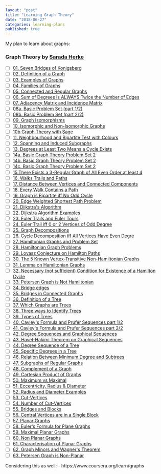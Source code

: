```yaml
---
layout: "post"
title: "Learning Graph Theory"
date: "2018-06-27"
categories: learning-plans
published: true
---
```


My plan to learn about graphs:

### Graph Theory by [Sarada Herke](https://www.youtube.com/channel/UCV8tyRakGZuXUwD-wYH1yGg)

- [ ] [01. Seven Bridges of Konigsberg](https://www.youtube.com/watch?v=eIb1cz06UwI)
- [ ] [02. Definition of a Graph](https://www.youtube.com/watch?v=S1Zwhz-MhCs)
- [ ] [03. Examples of Graphs](https://www.youtube.com/watch?v=lLOvB1qFE1E)
- [ ] [04. Families of Graphs](https://www.youtube.com/watch?v=71XbdtoG7P8)
- [ ] [05. Connected and Regular Graphs](https://www.youtube.com/watch?v=BEyuUXQs5ko)
- [ ] [06. Sum of Degrees is ALWAYS Twice the Number of Edges](https://www.youtube.com/watch?v=YoRhmz_OSBY)
- [ ] [07. Adjacency Matrix and Incidence Matrix](https://www.youtube.com/watch?v=LUDNz2bIjWI)
- [ ] [08a. Basic Problem Set (part 1/2)](https://www.youtube.com/watch?v=Qe9e-XcEvlo)
- [ ] [08b. Basic Problem Set (part 2/2)](https://www.youtube.com/watch?v=t0UzHk53HjM)
- [ ] [09. Graph Isomorphisms](https://www.youtube.com/watch?v=yFpRpxOry-A)
- [ ] [10. Isomorphic and Non-Isomorphic Graphs](https://www.youtube.com/watch?v=z-GfKbzvtBA)
- [ ] [10b Graph Theory with Sage](https://www.youtube.com/watch?v=p67pxeLZXn4)
- [ ] [11. Neighbourhood and Bipartite Test with Colours](https://www.youtube.com/watch?v=za_BGCGJzSs)
- [ ] [12. Spanning and Induced Subgraphs](https://www.youtube.com/watch?v=dPHkyRvLtIU)
- [ ] [13. Degrees at Least Two Means a Cycle Exists](https://www.youtube.com/watch?v=voD1xLxZvAM)
- [ ] [14a. Basic Graph Theory Problem Set 2](https://www.youtube.com/watch?v=fFuIMMkIO9Q)
- [ ] [14b. Basic Graph Theory Problem Set 2](https://www.youtube.com/watch?v=3uS6toYt-Dw)
- [ ] [14c. Basic Graph Theory Problem Set 2](https://www.youtube.com/watch?v=lPLrNDdJEB0)
- [ ] [15.There Exists a 3-Regular Graph of All Even Order at least 4](https://www.youtube.com/watch?v=flYT0ku1dpQ)
- [ ] [16. Walks Trails and Paths](https://www.youtube.com/watch?v=koXFopNHE2U)
- [ ] [17. Distance Between Vertices and Connected Components](https://www.youtube.com/watch?v=m14uiz7Bats)
- [ ] [18. Every Walk Contains a Path](https://www.youtube.com/watch?v=vTzZ6jFOemc)
- [ ] [19. Graph is Bipartite iff No Odd Cycle](https://www.youtube.com/watch?v=YiGFhWxtHjQ)
- [ ] [20. Edge Weighted Shortest Path Problem](https://www.youtube.com/watch?v=38G5uSxylaY)
- [ ] [21. Dijkstra's Algorithm](https://www.youtube.com/watch?v=8njHSvS_inI)
- [ ] [22. Dijkstra Algorithm Examples](https://www.youtube.com/watch?v=EHZf1_gM3dM)
- [ ] [23. Euler Trails and Euler Tours](https://www.youtube.com/watch?v=1V_6nUUNoms)
- [ ] [24. Euler Trail iff 0 or 2 Vertices of Odd Degree](https://www.youtube.com/watch?v=g929VCcnz5Q)
- [ ] [25. Graph Decompositions](https://www.youtube.com/watch?v=lGth8VdtU88)
- [ ] [26. Cycle Decomposition iff All Vertices Have Even Degre](https://www.youtube.com/watch?v=Dvvqs375ax8)
- [ ] [27. Hamiltonian Graphs and Problem Set](https://www.youtube.com/watch?v=wh9mZCUf-z4)
- [ ] [28. Hamiltonian Graph Problems](https://www.youtube.com/watch?v=3xeYcRYccro)
- [ ] [29. Lovasz Conjecture on Hamilton Paths](https://www.youtube.com/watch?v=Bq1u9704csA)
- [ ] [30. The 5 Known Vertex-Transitive Non-Hamiltonian Graphs](https://www.youtube.com/watch?v=FgHuQw7kb-o)
- [ ] [31. Lemma on Hamiltonian Graphs](https://www.youtube.com/watch?v=XA8MDEYNWx8)
- [ ] [32. Necessary (not sufficient) Condition for Existence of a Hamilton Cycle](https://www.youtube.com/watch?v=0ksOKghZKdo)
- [ ] [33. Petersen Graph is Not Hamiltonian](https://www.youtube.com/watch?v=AVe-OA-fcV0)
- [ ] [34. Bridge edges](https://www.youtube.com/watch?v=zxu0dL436gI)
- [ ] [35. Bridges in Connected Graphs](https://www.youtube.com/watch?v=SFFEc8DbO0Y)
- [ ] [36. Definition of a Tree](https://www.youtube.com/watch?v=QFQlxtz7f6g)
- [ ] [37. Which Graphs are Trees](https://www.youtube.com/watch?v=BptJFixSseM)
- [ ] [38. Three ways to Identify Trees](https://www.youtube.com/watch?v=Yon2ndGQU5s)
- [ ] [39. Types of Trees](https://www.youtube.com/watch?v=2k_FFB5Rmwo)
- [ ] [40. Cayley's Formula and Prufer Sequences part 1/2](https://www.youtube.com/watch?v=Ve447EOW8ww)
- [ ] [41. Cayley's Formula and Prufer Sequences part 2/2](https://www.youtube.com/watch?v=utfW-xsDp3Y)
- [ ] [42. Degree Sequences and Graphical Sequences](https://www.youtube.com/watch?v=aNKO4ttWmcU)
- [ ] [43. Havel-Hakimi Theorem on Graphical Sequences](https://www.youtube.com/watch?v=iQJ1PFZ4gh0)
- [ ] [44. Degree Sequence of a Tree](https://www.youtube.com/watch?v=cCG4_mj9TgM)
- [ ] [45. Specific Degrees in a Tree](https://www.youtube.com/watch?v=SzPyRwZJLso)
- [ ] [46. Relation Between Minimum Degree and Subtrees](https://www.youtube.com/watch?v=IvLcmazpMPg)
- [ ] [47. Subgraphs of Regular Graphs](https://www.youtube.com/watch?v=KFtPHoaqUaQ)
- [ ] [48. Complement of a Graph](https://www.youtube.com/watch?v=VTgxv334KSU)
- [ ] [49. Cartesian Product of Graphs](https://www.youtube.com/watch?v=X8mnQJ5AlTM)
- [ ] [50. Maximum vs Maximal](https://www.youtube.com/watch?v=03PUwWef2Dg)
- [ ] [51. Eccentricity, Radius & Diameter](https://www.youtube.com/watch?v=YbCn8d4Enos)
- [ ] [52. Radius and Diameter Examples](https://www.youtube.com/watch?v=O4LVAGV8tok)
- [ ] [53. Cut-Vertices](https://www.youtube.com/watch?v=BxAgmaLWaq4)
- [ ] [54. Number of Cut-Vertices](https://www.youtube.com/watch?v=mPI8_qZm1_8)
- [ ] [55. Bridges and Blocks](https://www.youtube.com/watch?v=iGsxKUzW3cs)
- [ ] [56. Central Vertices are in a Single Block](https://www.youtube.com/watch?v=Wp-2_Paikt8)
- [ ] [57. Planar Graphs](https://www.youtube.com/watch?v=wnYtITkWAYA)
- [ ] [58. Euler's Formula for Plane Graphs](https://www.youtube.com/watch?v=5ywif1Zpeo4)
- [ ] [59. Maximal Planar Graphs](https://www.youtube.com/watch?v=_d_6JvceAwE)
- [ ] [60. Non Planar Graphs](https://www.youtube.com/watch?v=-m6Dq7v9ToM)
- [ ] [61. Characterisation of Planar Graphs](https://www.youtube.com/watch?v=UkjJE3bmPV0)
- [ ] [62. Graph Minors and Wagner's Theorem](https://www.youtube.com/watch?v=2hkLC2q2wT4)
- [ ] [63. Petersen Graph is Non-Planar](https://www.youtube.com/watch?v=tdw_ECm8kRE)

<div class="references" markdown="1">
Considering this as well:
  - https://www.coursera.org/learn/graphs
</div>
